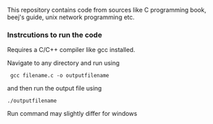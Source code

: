 <p>This repository contains code from sources like C programming book, beej's guide, unix network programming etc.</p>

<h3> Instrcutions to run the code </h3>
<p>Requires a C/C++ compiler like gcc installed.</p>
<p>Navigate to any directory and run using <p><code> gcc filename.c -o outputfilename </code></p> and then run the output file using <p><code>./outputfilename</code></p> Run command may slightly differ for windows</p>

